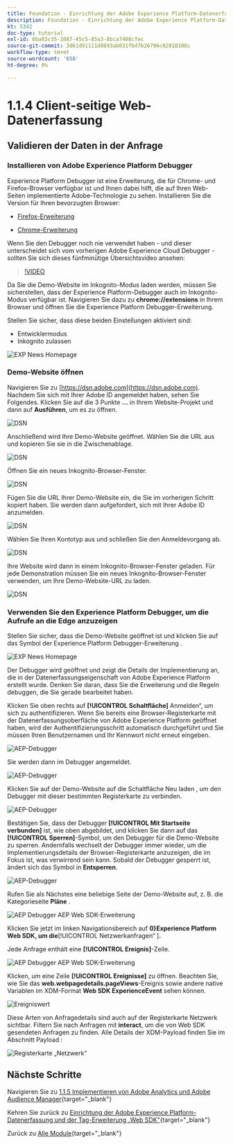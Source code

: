 ```yaml
---
title: Foundation - Einrichtung der Adobe Experience Platform-Datenerfassung und der Web-SDK-Erweiterung - Client-seitige Web-Datenerfassung
description: Foundation - Einrichtung der Adobe Experience Platform-Datenerfassung und der Web-SDK-Erweiterung - Client-seitige Web-Datenerfassung
kt: 5342
doc-type: tutorial
exl-id: 6ba82c35-1087-45c5-85a3-8bca7408cfec
source-git-commit: 3d61d91111d8693ab031fbd7b26706c02818108c
workflow-type: tm+mt
source-wordcount: '658'
ht-degree: 0%

---
```


# 1.1.4 Client-seitige Web-Datenerfassung

## Validieren der Daten in der Anfrage

### Installieren von Adobe Experience Platform Debugger

Experience Platform Debugger ist eine Erweiterung, die für Chrome- und Firefox-Browser verfügbar ist und Ihnen dabei hilft, die auf Ihren Web-Seiten implementierte Adobe-Technologie zu sehen. Installieren Sie die Version für Ihren bevorzugten Browser:

- [Firefox-Erweiterung](https://addons.mozilla.org/de/firefox/addon/adobe-experience-platform-dbg/)

- [Chrome-Erweiterung](https://chrome.google.com/webstore/detail/adobe-experience-platform/bfnnokhpnncpkdmbokanobigaccjkpob)

Wenn Sie den Debugger noch nie verwendet haben - und dieser unterscheidet sich vom vorherigen Adobe Experience Cloud Debugger - sollten Sie sich dieses fünfminütige Übersichtsvideo ansehen:

>[!VIDEO](https://video.tv.adobe.com/v/35916?quality=12&learn=on&captions=ger)

Da Sie die Demo-Website im Inkognito-Modus laden werden, müssen Sie sicherstellen, dass der Experience Platform-Debugger auch im Inkognito-Modus verfügbar ist. Navigieren Sie dazu zu **chrome://extensions** in Ihrem Browser und öffnen Sie die Experience Platform Debugger-Erweiterung.

Stellen Sie sicher, dass diese beiden Einstellungen aktiviert sind:

- Entwicklermodus
- Inkognito zulassen

![EXP News Homepage](./images/ext1.png)

### Demo-Website öffnen

Navigieren Sie zu [https://dsn.adobe.com](https://dsn.adobe.com). Nachdem Sie sich mit Ihrer Adobe ID angemeldet haben, sehen Sie Folgendes. Klicken Sie auf die 3 Punkte **…** in Ihrem Website-Projekt und dann auf **Ausführen**, um es zu öffnen.

![DSN](./images/web8.png)

Anschließend wird Ihre Demo-Website geöffnet. Wählen Sie die URL aus und kopieren Sie sie in die Zwischenablage.

![DSN](./../../../getting-started/gettingstarted/images/web3.png)

Öffnen Sie ein neues Inkognito-Browser-Fenster.

![DSN](./../../../getting-started/gettingstarted/images/web4.png)

Fügen Sie die URL Ihrer Demo-Website ein, die Sie im vorherigen Schritt kopiert haben. Sie werden dann aufgefordert, sich mit Ihrer Adobe ID anzumelden.

![DSN](./../../../getting-started/gettingstarted/images/web5.png)

Wählen Sie Ihren Kontotyp aus und schließen Sie den Anmeldevorgang ab.

![DSN](./../../../getting-started/gettingstarted/images/web6.png)

Ihre Website wird dann in einem Inkognito-Browser-Fenster geladen. Für jede Demonstration müssen Sie ein neues Inkognito-Browser-Fenster verwenden, um Ihre Demo-Website-URL zu laden.

![DSN](./../../../getting-started/gettingstarted/images/web7.png)

### Verwenden Sie den Experience Platform Debugger, um die Aufrufe an die Edge anzuzeigen

Stellen Sie sicher, dass die Demo-Website geöffnet ist und klicken Sie auf das Symbol der Experience Platform Debugger-Erweiterung .

![EXP News Homepage](./images/ext2.png)

Der Debugger wird geöffnet und zeigt die Details der Implementierung an, die in der Datenerfassungseigenschaft von Adobe Experience Platform erstellt wurde. Denken Sie daran, dass Sie die Erweiterung und die Regeln debuggen, die Sie gerade bearbeitet haben.

Klicken Sie oben rechts auf **[!UICONTROL Schaltfläche]** Anmelden“, um sich zu authentifizieren. Wenn Sie bereits eine Browser-Registerkarte mit der Datenerfassungsoberfläche von Adobe Experience Platform geöffnet haben, wird der Authentifizierungsschritt automatisch durchgeführt und Sie müssen Ihren Benutzernamen und Ihr Kennwort nicht erneut eingeben.

![AEP-Debugger](./images/validate2.png)

Sie werden dann im Debugger angemeldet.

![AEP-Debugger](./images/validate2ab.png)

Klicken Sie auf der Demo-Website auf die Schaltfläche Neu laden , um den Debugger mit dieser bestimmten Registerkarte zu verbinden.

![AEP-Debugger](./images/validate2a.png)

Bestätigen Sie, dass der Debugger **[!UICONTROL Mit Startseite verbunden]** ist, wie oben abgebildet, und klicken Sie dann auf das **[!UICONTROL Sperren]**-Symbol, um den Debugger für die Demo-Website zu sperren. Andernfalls wechselt der Debugger immer wieder, um die Implementierungsdetails der Browser-Registerkarte anzuzeigen, die im Fokus ist, was verwirrend sein kann. Sobald der Debugger gesperrt ist, ändert sich das Symbol in **Entsperren**.

![AEP-Debugger](./images/validate3.png)

Rufen Sie als Nächstes eine beliebige Seite der Demo-Website auf, z. B. die Kategorieseite **Pläne** .

![AEP Debugger AEP Web SDK-Erweiterung](./images/validate4.png)

Klicken Sie jetzt im linken Navigationsbereich auf **0&rbrace;Experience Platform Web SDK, um die**&#x200B;[!UICONTROL &#x200B; Netzwerkanfragen“ &#x200B;]&#x200B;**.**

Jede Anfrage enthält eine **[!UICONTROL Ereignis]**-Zeile.

![AEP Debugger AEP Web SDK-Erweiterung](./images/validate5.png)

Klicken, um eine Zeile **[!UICONTROL Ereignisse]** zu öffnen. Beachten Sie, wie Sie das **web.webpagedetails.pageViews**-Ereignis sowie andere native Variablen im XDM-Format **Web SDK ExperienceEvent** sehen können.

![Ereigniswert](./images/validate8.png)

Diese Arten von Anfragedetails sind auch auf der Registerkarte Netzwerk sichtbar. Filtern Sie nach Anfragen mit **interact**, um die von Web SDK gesendeten Anfragen zu finden. Alle Details der XDM-Payload finden Sie im Abschnitt Payload :

![Registerkarte „Netzwerk“](./images/validate9.png)

## Nächste Schritte

Navigieren Sie zu [1.1.5 Implementieren von Adobe Analytics und Adobe Audience Manager](./ex5.md){target="_blank"}

Kehren Sie zurück zu [Einrichtung der Adobe Experience Platform-Datenerfassung und der Tag-Erweiterung „Web SDK&quot;](./data-ingestion-launch-web-sdk.md){target="_blank"}

Zurück zu [Alle Module](./../../../../overview.md){target="_blank"}
